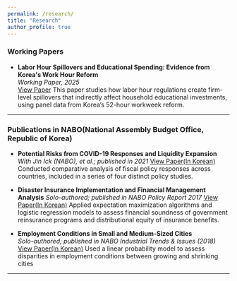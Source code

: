 ```yaml
---
permalink: /research/
title: "Research"
author_profile: true
---
```


### Working Papers

- **Labor Hour Spillovers and Educational Spending: Evidence from Korea's Work Hour Reform**  
_Working Paper, 2025_  
[View Paper](https://papers.ssrn.com/sol3/papers.cfm?abstract_id=5214642) 
This paper studies how labor hour regulations create firm-level spillovers that indirectly affect household educational investments, using panel data from Korea’s 52-hour workweek reform.

---

### Publications in NABO(National Assembly Budget Office, Republic of Korea)

- **Potential Risks from COVID-19 Responses and Liquidity Expansion**
_With Jin Ick (NABO), et al.; published in 2021_
[View Paper(In Korean)](https://nabo.go.kr/system/common/JSPservlet/download.jsp?fCode=33316891&fSHC=&fName=2021%EB%85%84+%EC%A3%BC%EC%9A%94%EA%B5%AD+%EA%B2%BD%EC%A0%9C+%ED%98%84%ED%99%A9+%EB%B6%84%EC%84%9D.pdf&fMime=application/pdf&fBid=19&flag=bluenet) 
Conducted comparative analysis of fiscal policy responses across countries, included in a series of four distinct policy studies.

- **Disaster Insurance Implementation and Financial Management Analysis**
_Solo-authored; published in NABO Policy Report 2017_
[View Paper(In Korean)](https://nabo.go.kr/system/common/JSPservlet/download.jsp?fCode=33314430&fSHC=&fName=%EC%9E%AC%EB%82%9C%EC%95%88%EC%A0%84%EA%B4%80%EB%A6%AC+%ED%98%84%ED%99%A9%EA%B3%BC+%EC%A3%BC%EC%9A%94%EB%8C%80%EC%B1%85+%EB%B6%84%EC%84%9D+5.%EC%9E%AC%EB%82%9C%EB%B3%B4%ED%97%98+%EC%9A%B4%EC%98%81%EC%8B%A4%ED%83%9C+%EC%9E%AC%EC%A0%95%EC%9A%B4%EC%9A%A9+%EB%B6%84%EC%84%9D.pdf&fMime=application/pdf&fBid=19&flag=bluenet) 
Applied expectation maximization algorithms and logistic regression models to assess financial soundness of government reinsurance programs and distributional equity of insurance benefits.

- **Employment Conditions in Small and Medium-Sized Cities**  
_Solo-authored; published in NABO Industrial Trends & Issues (2018)_
[View Paper(In Korean)](https://nabo.go.kr/system/common/JSPservlet/download.jsp?fCode=33314781&fSHC=&fName=NABO+%EC%82%B0%EC%97%85%EB%8F%99%ED%96%A5+%26+%EC%9D%B4%EC%8A%88+%28%EC%A0%9C6%ED%98%B8%29.pdf&fMime=application/pdf&fBid=63&flag=bluenet) 
Used a linear probability model to assess disparities in employment conditions between growing and shrinking cities

---

